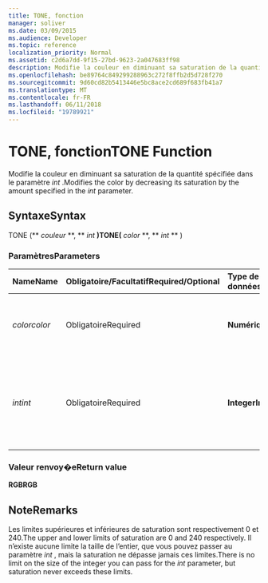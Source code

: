 ```yaml
---
title: TONE, fonction
manager: soliver
ms.date: 03/09/2015
ms.audience: Developer
ms.topic: reference
localization_priority: Normal
ms.assetid: c2d6a7dd-9f15-27bd-9623-2a047683ff98
description: Modifie la couleur en diminuant sa saturation de la quantité spécifiée dans le paramètre int.
ms.openlocfilehash: be89764c849299288963c272f8ffb2d5d728f270
ms.sourcegitcommit: 9d60cd82b5413446e5bc8ace2cd689f683fb41a7
ms.translationtype: MT
ms.contentlocale: fr-FR
ms.lasthandoff: 06/11/2018
ms.locfileid: "19789921"
---
```

# <a name="tone-function"></a><span data-ttu-id="1e55d-103">TONE, fonction</span><span class="sxs-lookup"><span data-stu-id="1e55d-103">TONE Function</span></span>

<span data-ttu-id="1e55d-104">Modifie la couleur en diminuant sa saturation de la quantité spécifiée dans le paramètre _int_ .</span><span class="sxs-lookup"><span data-stu-id="1e55d-104">Modifies the color by decreasing its saturation by the amount specified in the  _int_ parameter.</span></span> 
  
## <a name="syntax"></a><span data-ttu-id="1e55d-105">Syntaxe</span><span class="sxs-lookup"><span data-stu-id="1e55d-105">Syntax</span></span>

<span data-ttu-id="1e55d-106">TONE (** *couleur* **, ** *int* **)</span><span class="sxs-lookup"><span data-stu-id="1e55d-106">TONE(** *color* **, ** *int* ** )</span></span> 
  
### <a name="parameters"></a><span data-ttu-id="1e55d-107">Paramètres</span><span class="sxs-lookup"><span data-stu-id="1e55d-107">Parameters</span></span>

|<span data-ttu-id="1e55d-108">**Name**</span><span class="sxs-lookup"><span data-stu-id="1e55d-108">**Name**</span></span>|<span data-ttu-id="1e55d-109">**Obligatoire/Facultatif**</span><span class="sxs-lookup"><span data-stu-id="1e55d-109">**Required/Optional**</span></span>|<span data-ttu-id="1e55d-110">**Type de données**</span><span class="sxs-lookup"><span data-stu-id="1e55d-110">**Data Type**</span></span>|<span data-ttu-id="1e55d-111">**Description**</span><span class="sxs-lookup"><span data-stu-id="1e55d-111">**Description**</span></span>|
|:-----|:-----|:-----|:-----|
| <span data-ttu-id="1e55d-112">_color_</span><span class="sxs-lookup"><span data-stu-id="1e55d-112">_color_</span></span> <br/> |<span data-ttu-id="1e55d-113">Obligatoire</span><span class="sxs-lookup"><span data-stu-id="1e55d-113">Required</span></span>  <br/> |<span data-ttu-id="1e55d-114">**Numérique**</span><span class="sxs-lookup"><span data-stu-id="1e55d-114">**Numeric**</span></span> <br/> |<span data-ttu-id="1e55d-115">Index de couleurs Microsoft Visio ou valeur RVB de la couleur.</span><span class="sxs-lookup"><span data-stu-id="1e55d-115">The Microsoft Visio color index or RGB value of the color.</span></span>  <br/> |
| <span data-ttu-id="1e55d-116">_int_</span><span class="sxs-lookup"><span data-stu-id="1e55d-116">_int_</span></span> <br/> |<span data-ttu-id="1e55d-117">Obligatoire</span><span class="sxs-lookup"><span data-stu-id="1e55d-117">Required</span></span>  <br/> |<span data-ttu-id="1e55d-118">**Integer**</span><span class="sxs-lookup"><span data-stu-id="1e55d-118">**Integer**</span></span> <br/> |<span data-ttu-id="1e55d-p101">Valeur de diminution de la saturation de la couleur. Elle peut être positive ou négative.</span><span class="sxs-lookup"><span data-stu-id="1e55d-p101">The amount by which to decrease the saturation of the color. Can be positive or negative.</span></span>  <br/> |
   
### <a name="return-value"></a><span data-ttu-id="1e55d-121">Valeur renvoy�e</span><span class="sxs-lookup"><span data-stu-id="1e55d-121">Return value</span></span>

 <span data-ttu-id="1e55d-122">**RGB**</span><span class="sxs-lookup"><span data-stu-id="1e55d-122">**RGB**</span></span>
  
## <a name="remarks"></a><span data-ttu-id="1e55d-123">Note</span><span class="sxs-lookup"><span data-stu-id="1e55d-123">Remarks</span></span>

<span data-ttu-id="1e55d-124">Les limites supérieures et inférieures de saturation sont respectivement 0 et 240.</span><span class="sxs-lookup"><span data-stu-id="1e55d-124">The upper and lower limits of saturation are 0 and 240 respectively.</span></span> <span data-ttu-id="1e55d-125">Il n’existe aucune limite la taille de l’entier, que vous pouvez passer au paramètre _int_ , mais la saturation ne dépasse jamais ces limites.</span><span class="sxs-lookup"><span data-stu-id="1e55d-125">There is no limit on the size of the integer you can pass for the  _int_ parameter, but saturation never exceeds these limits.</span></span> 
  


